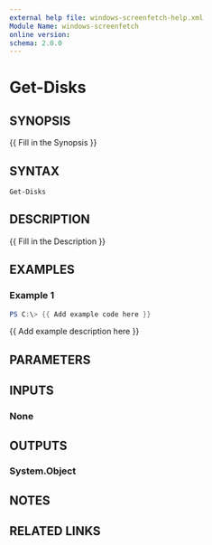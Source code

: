 ```yaml
---
external help file: windows-screenfetch-help.xml
Module Name: windows-screenfetch
online version:
schema: 2.0.0
---
```


# Get-Disks

## SYNOPSIS
{{ Fill in the Synopsis }}

## SYNTAX

```
Get-Disks
```

## DESCRIPTION
{{ Fill in the Description }}

## EXAMPLES

### Example 1
```powershell
PS C:\> {{ Add example code here }}
```

{{ Add example description here }}

## PARAMETERS

## INPUTS

### None

## OUTPUTS

### System.Object
## NOTES

## RELATED LINKS

